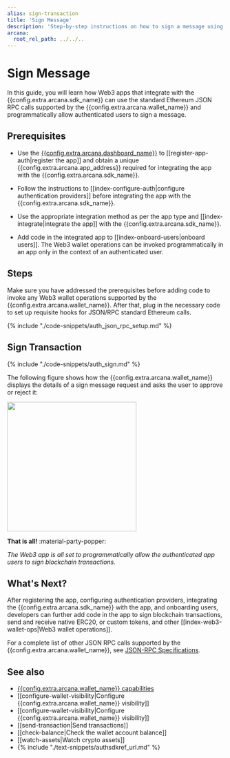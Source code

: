 ```yaml
---
alias: sign-transaction
title: 'Sign Message'
description: 'Step-by-step instructions on how to sign a message using the Arcana wallet programmatically within an app integrated with the Arcana Auth SDK.'
arcana:
  root_rel_path: ../../..
---
```


# Sign Message

In this guide, you will learn how Web3 apps that integrate with the {{config.extra.arcana.sdk_name}} can use the standard Ethereum JSON RPC calls supported by the {{config.extra.arcana.wallet_name}} and programmatically allow authenticated users to sign a message.

## Prerequisites

* Use the [{{config.extra.arcana.dashboard_name}}]({{page.meta.arcana.root_rel_path}}/concepts/dashboard.md) to [[register-app-auth|register the app]] and obtain a unique {{config.extra.arcana.app_address}} required for integrating the app with the {{config.extra.arcana.sdk_name}}.

* Follow the instructions to [[index-configure-auth|configure authentication providers]] before integrating the app with the {{config.extra.arcana.sdk_name}}.
  
* Use the appropriate integration method as per the app type and [[index-integrate|integrate the app]] with the {{config.extra.arcana.sdk_name}}.

* Add code in the integrated app to [[index-onboard-users|onboard users]]. The Web3 wallet operations can be invoked programmatically in an app only in the context of an authenticated user.

## Steps

Make sure you have addressed the prerequisites before adding code to invoke any Web3 wallet operations supported by the {{config.extra.arcana.wallet_name}}. After that, plug in the necessary code to set up requisite hooks for JSON/RPC standard Ethereum calls.

{% include "./code-snippets/auth_json_rpc_setup.md" %}

## Sign Transaction

{% include "./code-snippets/auth_sign.md" %}

The following figure shows how the {{config.extra.arcana.wallet_name}} displays the details of a sign message request and asks the user to approve or reject it:

<img src="/img/an_wallet_sign.png" width="300"/>

**That is all!**  :material-party-popper:

*The Web3 app is all set to programmatically allow the authenticated app users to sign blockchain transactions.*

## What's Next?

After registering the app, configuring authentication providers, integrating the {{config.extra.arcana.sdk_name}} with the app, and onboarding users, developers can further add code in the app to sign blockchain transactions, send and receive native ERC20, or custom tokens, and other [[index-web3-wallet-ops|Web3 wallet operations]].

For a complete list of other JSON RPC calls supported by the {{config.extra.arcana.wallet_name}}, see [JSON-RPC Specifications](https://ethereum.github.io/execution-apis/api-documentation/).

## See also

* [{{config.extra.arcana.wallet_name}} capabilities]({{page.meta.arcana.root_rel_path}}/concepts/anwallet/index.md)
* [[configure-wallet-visibility|Configure {{config.extra.arcana.wallet_name}} visibility]]
* [[configure-wallet-visibility|Configure {{config.extra.arcana.wallet_name}} visibility]]
* [[send-transaction|Send transactions]]
* [[check-balance|Check the wallet account balance]]
* [[watch-assets|Watch crypto assets]]
* {% include "./text-snippets/authsdkref_url.md" %}